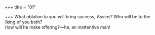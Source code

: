 +++
title = "01"

+++
What oblation to you will bring success, Aśvins? Who will be to the  liking of you both?  
How will he make offering?—he, an inattentive man!  
